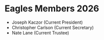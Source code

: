 # Eagles Members 2026

* Joseph Kaczor (Current President)
* Christopher Carlson (Current Secretary)
* Nate Lane (Current Trustee)
